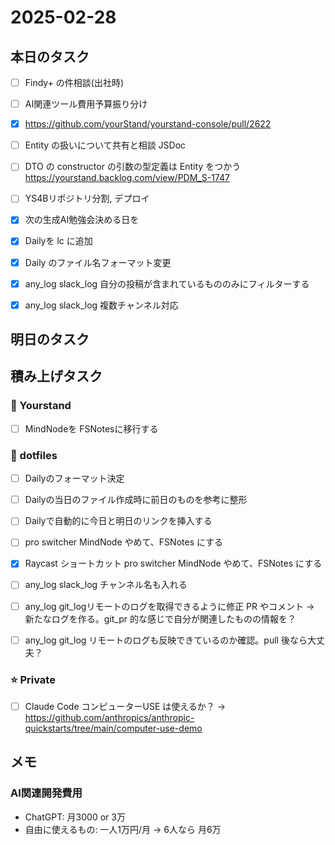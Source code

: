 # 2025-02-28

## 本日のタスク

- [ ] Findy+ の件相談(出社時)
- [ ] AI関連ツール費用予算振り分け

- [x] https://github.com/yourStand/yourstand-console/pull/2622
- [ ] Entity の扱いについて共有と相談 JSDoc
- [ ] DTO の constructor の引数の型定義は Entity をつかう https://yourstand.backlog.com/view/PDM_S-1747 
- [ ] YS4Bリポジトリ分割, デプロイ

- [x] 次の生成AI勉強会決める日を

- [x] Dailyを lc に追加
- [x] Daily のファイル名フォーマット変更
- [x] any_log slack_log 自分の投稿が含まれているもののみにフィルターする
- [x] any_log slack_log 複数チャンネル対応

## 明日のタスク

## 積み上げタスク

### 🔵 Yourstand

- [ ] MindNodeを FSNotesに移行する

### 🔴 dotfiles

- [ ] Dailyのフォーマット決定
- [ ] Dailyの当日のファイル作成時に前日のものを参考に整形
- [ ] Dailyで自動的に今日と明日のリンクを挿入する

- [ ] pro switcher MindNode やめて、FSNotes にする
- [x] Raycast ショートカット pro switcher MindNode やめて、FSNotes にする

- [ ] any_log slack_log チャンネル名も入れる
- [ ] any_log git_logリモートのログを取得できるように修正 PR やコメント -> 新たなログを作る。git_pr 的な感じで自分が関連したものの情報を？
- [ ] any_log git_log リモートのログも反映できているのか確認。pull 後なら大丈夫？

### ⭐️ Private

- [ ] Claude Code コンピューターUSE は使えるか？ -> https://github.com/anthropics/anthropic-quickstarts/tree/main/computer-use-demo

## メモ

### AI関連開発費用

- ChatGPT: 月3000 or 3万 
- 自由に使えるもの: 一人1万円/月 -> 6人なら 月6万